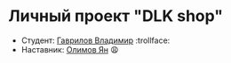 # Личный проект "DLK shop"
* Студент: [Гаврилов Владимир](https://t.me/gavrilovph) :trollface:   
* Наставник: [Олимов Ян](https://t.me/OlimvJan) :weary:
